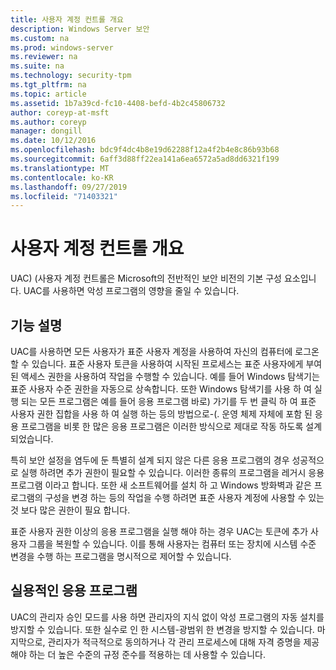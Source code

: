```yaml
---
title: 사용자 계정 컨트롤 개요
description: Windows Server 보안
ms.custom: na
ms.prod: windows-server
ms.reviewer: na
ms.suite: na
ms.technology: security-tpm
ms.tgt_pltfrm: na
ms.topic: article
ms.assetid: 1b7a39cd-fc10-4408-befd-4b2c45806732
author: coreyp-at-msft
ms.author: coreyp
manager: dongill
ms.date: 10/12/2016
ms.openlocfilehash: bdc9f4dc4b8e19d62288f12a4f2b4e8c86b93b68
ms.sourcegitcommit: 6aff3d88ff22ea141a6ea6572a5ad8dd6321f199
ms.translationtype: MT
ms.contentlocale: ko-KR
ms.lasthandoff: 09/27/2019
ms.locfileid: "71403321"
---
```

# <a name="user-account-control-overview"></a>사용자 계정 컨트롤 개요
UAC\) \(사용자 계정 컨트롤은 Microsoft의 전반적인 보안 비전의 기본 구성 요소입니다.  UAC를 사용하면 악성 프로그램의 영향을 줄일 수 있습니다.

## <a name="BKMK_OVER"></a>기능 설명
UAC를 사용하면 모든 사용자가 표준 사용자 계정을 사용하여 자신의 컴퓨터에 로그온할 수 있습니다. 표준 사용자 토큰을 사용하여 시작된 프로세스는 표준 사용자에게 부여된 액세스 권한을 사용하여 작업을 수행할 수 있습니다. 예를 들어 Windows 탐색기는 표준 사용자 수준 권한을 자동으로 상속합니다. 또한 Windows 탐색기를 사용 하 여 실행 되는 모든 프로그램은 예를 들어 응용 프로그램 바로\) 가기를 두 번 클릭 하 여 표준 사용자 권한 집합을 사용 하 여 실행 하는 등의 방법으로\-\(. 운영 체제 자체에 포함 된 응용 프로그램을 비롯 한 많은 응용 프로그램은 이러한 방식으로 제대로 작동 하도록 설계 되었습니다.

특히 보안 설정을 염두에 둔 특별히 설계 되지 않은 다른 응용 프로그램의 경우 성공적으로 실행 하려면 추가 권한이 필요할 수 있습니다. 이러한 종류의 프로그램을 레거시 응용 프로그램 이라고 합니다. 또한 새 소프트웨어를 설치 하 고 Windows 방화벽과 같은 프로그램의 구성을 변경 하는 등의 작업을 수행 하려면 표준 사용자 계정에 사용할 수 있는 것 보다 많은 권한이 필요 합니다.

표준 사용자 권한 이상의 응용 프로그램을 실행 해야 하는 경우 UAC는 토큰에 추가 사용자 그룹을 복원할 수 있습니다. 이를 통해 사용자는 컴퓨터 또는 장치에 시스템 수준 변경을 수행 하는 프로그램을 명시적으로 제어할 수 있습니다.

## <a name="BKMK_APP"></a>실용적인 응용 프로그램
UAC의 관리자 승인 모드를 사용 하면 관리자의 지식 없이 악성 프로그램의 자동 설치를 방지할 수 있습니다. 또한 실수로 인 한 시스템\-광범위 한 변경을 방지할 수 있습니다. 마지막으로, 관리자가 적극적으로 동의하거나 각 관리 프로세스에 대해 자격 증명을 제공해야 하는 더 높은 수준의 규정 준수를 적용하는 데 사용할 수 있습니다.




